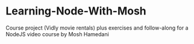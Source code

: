 # Learning-Node-With-Mosh
Course project (Vidly movie rentals) plus exercises and follow-along for a NodeJS video course by Mosh Hamedani
